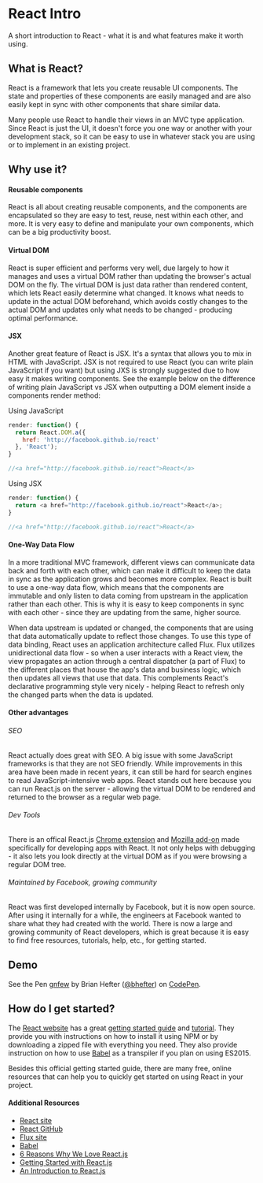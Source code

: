 # React Intro
A short introduction to React - what it is and what features make it worth using.

## What is React?
React is a framework that lets you create reusable UI components.  The state and properties of these components are easily managed and are also easily kept in sync with other components that share similar data.

Many people use React to handle their views in an MVC type application.  Since React is just the UI, it doesn't force you one way or another with your development stack, so it can be easy to use in whatever stack you are using or to implement in an existing project.   

## Why use it?

#### Reusable components
React is all about creating reusable components, and the components are encapsulated so they are easy to test, reuse, nest within each other, and more.  It is very easy to define and manipulate your own components, which can be a big productivity boost.

#### Virtual DOM
React is super efficient and performs very well, due largely to how it manages and uses a virtual DOM rather than updating the browser's actual DOM on the fly.  The virtual DOM is just data rather than rendered content, which lets React easily determine what changed.  It knows what needs to update in the actual DOM beforehand, which avoids costly changes to the actual DOM and updates only what needs to be changed - producing optimal performance.  

#### JSX
Another great feature of React is JSX.  It's a syntax that allows you to mix in HTML with JavaScript.  JSX is not required to use React (you can write plain JavaScript if you want) but using JXS is strongly suggested due to how easy it makes writing components.  See the example below on the difference of writing plain JavaScript vs JSX when outputting a DOM element inside a components render method:

 Using JavaScript
```JavaScript
render: function() {
  return React.DOM.a({
    href: 'http://facebook.github.io/react'
  }, 'React');
}

//<a href="http://facebook.github.io/react">React</a>
```

Using JSX
```JavaScript
render: function() {
  return <a href="http://facebook.github.io/react">React</a>;
}

//<a href="http://facebook.github.io/react">React</a>
```

#### One-Way Data Flow
In a more traditional MVC framework, different views can communicate data back and forth with each other, which can make it difficult to keep the data in sync as the application grows and becomes more complex.  React is built to use a one-way data flow, which means that the components are immutable and only listen to data coming from upstream in the application rather than each other.  This is why it is easy to keep components in sync with each other - since they are updating from the same, higher source.

When data upstream is updated or changed, the components that are using that data automatically update to reflect those changes.  To use this type of data binding, React uses an application architecture called Flux.  Flux utilizes unidirectional data flow - so when a user interacts with a React view, the view propagates an action through a central dispatcher (a part of Flux) to the different places that house the app's data and business logic, which then updates all views that use that data.  This complements React's declarative programming style very nicely - helping React to refresh only the changed parts when the data is updated.

#### Other advantages
###### SEO
React actually does great with SEO.  A big issue with some JavaScript frameworks is that they are not SEO friendly.  While improvements in this area have been made in recent years, it can still be hard for search engines to read JavaScript-intensive web apps.  React stands out here because you can run React.js on the server - allowing the virtual DOM to be rendered and returned to the browser as a regular web page.

###### Dev Tools
There is an offical React.js [Chrome extension](https://chrome.google.com/webstore/detail/react-developer-tools/fmkadmapgofadopljbjfkapdkoienihi) and [Mozilla add-on](https://addons.mozilla.org/en-US/firefox/addon/react-devtools/) made specifically for developing apps with React.  It not only helps with debugging - it also lets you look directly at the virtual DOM as if you were browsing a regular DOM tree.

###### Maintained by Facebook, growing community
React was first developed internally by Facebook, but it is now open source.  After using it internally for a while, the engineers at Facebook wanted to share what they had created with the world.  There is now a large and growing community of React developers, which is great because it is easy to find free resources, tutorials, help, etc., for getting started.  
## Demo
<p data-height="268" data-theme-id="0" data-slug-hash="gnfew" data-default-tab="result" data-user="bhefter" class='codepen'>See the Pen <a href='http://codepen.io/bhefter/pen/gnfew/'>gnfew</a> by Brian Hefter (<a href='http://codepen.io/bhefter'>@bhefter</a>) on <a href='http://codepen.io'>CodePen</a>.</p>
<script async src="//assets.codepen.io/assets/embed/ei.js"></script>

## How do I get started?
The [React website](https://facebook.github.io/react/index.html) has a great [getting started guide](https://facebook.github.io/react/docs/getting-started.html) and [tutorial](https://facebook.github.io/react/docs/tutorial.html).  They provide you with instructions on how to install it using NPM or by downloading a zipped file with everything you need.  They also provide instruction on how to use [Babel](https://babeljs.io/) as a transpiler if you plan on using ES2015.

Besides this official getting started guide, there are many free, online resources that can help you to quickly get started on using React in your project.

#### Additional Resources
* [React site](https://facebook.github.io/react/index.html)
* [React GitHub](https://github.com/facebook/react)
* [Flux site](https://facebook.github.io/flux/)
* [Babel](https://babeljs.io/)
* [6 Reasons Why We Love React.js](https://www.syncano.io/blog/reactjs-reasons-why-part-1/)
* [Getting Started with React.js](https://www.syncano.io/blog/getting-started-reactjs-tutorial/)
* [An Introduction to React.js](http://www.instrument.com/latest/an-introduction-to-react-js)
